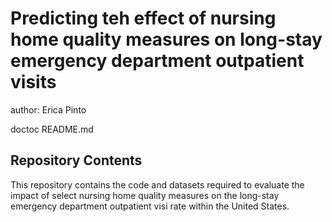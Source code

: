 # Predicting teh effect of nursing home quality measures on long-stay emergency department outpatient visits 
author: Erica Pinto 

doctoc README.md 

## Repository Contents
This repository contains the code and datasets required to evaluate the impact of select nursing home quality measures on the long-stay emergency department outpatient visi rate within the United States. 
